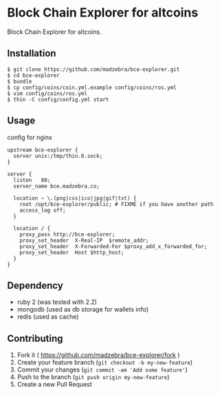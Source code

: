 # Block Chain Explorer for altcoins

Block Chain Explorer for altcoins.

## Installation

    $ git clone https://github.com/madzebra/bce-explorer.git
    $ cd bce-explorer
    $ bundle
    $ cp config/coins/coin.yml.example config/coins/ros.yml
    $ vim config/coins/ros.yml
    $ thin -C config/config.yml start


## Usage

config for nginx

```
upstream bce-explorer {
  server unix:/tmp/thin.0.sock;
}

server {
  listen   80;
  server_name bce.madzebra.co;

  location ~ \.(png|css|ico|jpg|gif|txt) {
    root /opt/bce-explorer/public; # FIXME if you have another path
    access_log off;
  }

  location / {
    proxy_pass http://bce-explorer;
    proxy_set_header  X-Real-IP  $remote_addr;
    proxy_set_header  X-Forwarded-For $proxy_add_x_forwarded_for;
    proxy_set_header  Host $http_host;
  }
}
```

## Dependency

* ruby 2 (was tested with 2.2)
* mongodb (used as db storage for wallets info)
* redis (used as cache)

## Contributing

1. Fork it ( https://github.com/madzebra/bce-explorer/fork )
2. Create your feature branch (`git checkout -b my-new-feature`)
3. Commit your changes (`git commit -am 'Add some feature'`)
4. Push to the branch (`git push origin my-new-feature`)
5. Create a new Pull Request
